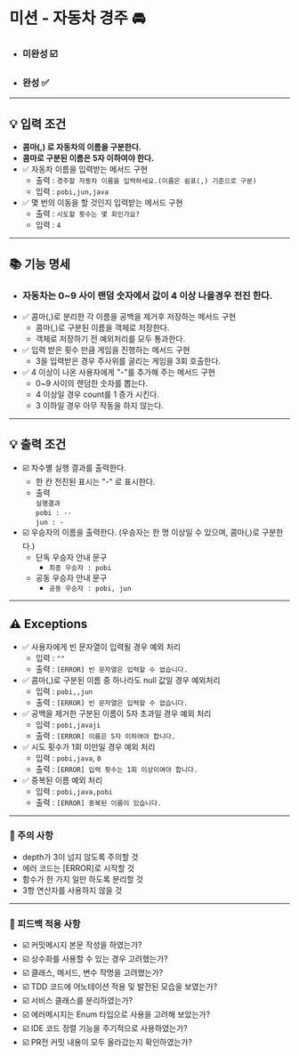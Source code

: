 # 미션 - 자동차 경주 🚘

- ### 미완성 ☑️
- ### 완성 ✅
---
## 💡 입력 조건
- **콤마(,) 로 자동차의 이름을 구분한다.**
- **콤마로 구분된 이름은 5자 이하여야 한다.**
- ✅ 자동차 이름을 입력받는 메서드 구현
  - 출력 : `경주할 자동차 이름을 입력하세요.(이름은 쉼표(,) 기준으로 구분)`
  - 입력 : `pobi,jun,java`
- ✅ 몇 번의 이동을 할 것인지 입력받는 메서드 구현
  - 출력 : `시도할 횟수는 몇 회인가요?` 
  - 입력 : `4`

---
## 📚 기능 명세
- ### 자동차는 0~9 사이 랜덤 숫자에서 값이 4 이상 나올경우 전진 한다.
- ✅ 콤마(,)로 분리한 각 이름을 공백을 제거후 저장하는 메서드 구현
  - 콤마(,)로 구분된 이름을 객체로 저장한다.
  - 객체로 저장하기 전 예외처리를 모두 통과한다.
- ✅ 입력 받은 횟수 만큼 게임을 진행하는 메서드 구현
  - 3을 입력받은 경우 주사위를 굴리는 게임을 3회 호출한다.
- ✅ 4 이상이 나온 사용자에게 "-"를 추가해 주는 메서드 구현
  - 0~9 사이의 랜덤한 숫자를 뽑는다.
  - 4 이상일 경우 count를 1 증가 시킨다.
  - 3 이하일 경우 아무 작동을 하지 않는다.

---
## 💡 출력 조건
- ☑️ 차수별 실행 결과를 출력한다.
  - 한 칸 전진된 표시는 "-" 로 표시한다.
  - 출력</br> `실행결과` </br>
  `pobi : -- `</br>`jun : -`
- ☑️ 우승자의 이름을 출력한다. (우승자는 한 명 이상일 수 있으며, 콤마(,)로 구분한다.)
  - 단독 우승자 안내 문구
    - `최종 우승자 : pobi`
  - 공동 우승자 안내 문구
    - `공동 우승자 : pobi, jun`

---
## ⚠️ Exceptions
- ✅ 사용자에게 빈 문자열이 입력될 경우 예외 처리
  - 입력 : `""`
  - 출력 : `[ERROR] 빈 문자열은 입력할 수 없습니다.`
- ✅ 콤마(,)로 구분된 이름 중 하나라도 null 값일 경우 예외처리
  - 입력 : `pobi,,jun`
  - 출력 : `[ERROR] 빈 문자열은 입력할 수 없습니다.`
- ✅ 공백을 제거한 구분된 이름이 5자 초과일 경우 예외 처리
  - 입력 : `pobi,javaji`
  - 출력 : `[ERROR] 이름은 5자 이하여야 합니다.`
- ✅ 시도 횟수가 1회 미만일 경우 예외 처리
  - 입력 : `pobi,java`, `0`
  - 출력 : `[ERROR] 입력 횟수는 1회 이상이여야 합니다.`
- ✅ 중복된 이름 예외 처리
  - 입력 : `pobi,java,pobi`
  - 출력 : `[ERROR] 중복된 이름이 있습니다.`

---
    
### 📢 주의 사항
- depth가 3이 넘지 않도록 주의할 것
- 에러 코드는 [ERROR]로 시작할 것
- 함수가 한 가지 일만 하도록 분리할 것
- 3항 연산자를 사용하지 않을 것

---
### 👀 피드백 적용 사항
- ☑️ 커밋메시지 본문 작성을 하였는가? 
- ☑️ 상수화를 사용할 수 있는 경우 고려했는가?
- ☑️ 클래스, 메서드, 변수 작명을 고려했는가?
- ☑️ TDD 코드에 어노테이션 적용 및 발전된 모습을 보였는가?
- ☑️ 서비스 클래스를 분리하였는가?
- ☑️ 에러메시지는 Enum 타입으로 사용을 고려해 보았는가?
- ☑️ IDE 코드 정렬 기능을 주기적으로 사용하였는가?
- ☑️ PR전 커밋 내용이 모두 올라갔는지 확인하였는가?

